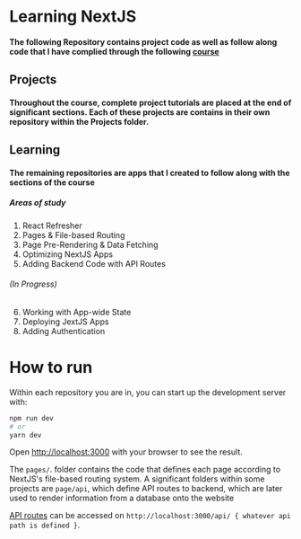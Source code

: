 [course-link]: https://github.com/im-luka/markdown-cheatsheet

# Learning NextJS
#### The following Repository contains project code as well as follow along code that I have complied through the following [course][course-link]

## Projects
#### Throughout the course, complete project tutorials are placed at the end of significant sections. Each of these projects are contains in their own repository within the Projects folder.

## Learning 
#### The remaining repositories are apps that I created to follow along with the sections of the course

##### Areas of study
1. React Refresher
2. Pages & File-based Routing
3. Page Pre-Rendering & Data Fetching
4. Optimizing NextJS Apps
5. Adding Backend Code with API Routes


###### (In Progress)
6. Working with App-wide State
7. Deploying JextJS Apps
8. Adding Authentication

# How to run

Within each repository you are in, you can start up the development server with:

```bash
npm run dev
# or
yarn dev
```

Open [http://localhost:3000](http://localhost:3000) with your browser to see the result.

The `pages/`. folder contains the code that defines each page according to NextJS's file-based routing system. A significant folders within some projects are `page/api`, which define API routes to backend, which are later used to render information from a database onto the website

[API routes](https://nextjs.org/docs/api-routes/introduction) can be accessed on `http://localhost:3000/api/ { whatever api path is defined }`.






